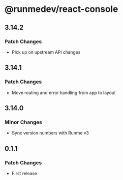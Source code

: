 # @runmedev/react-console

## 3.14.2

### Patch Changes

- Pick up on upstream API changes

## 3.14.1

### Patch Changes

- Move routing and error handling from app to layout

## 3.14.0

### Minor Changes

- Sync version numbers with Runme v3

## 0.1.1

### Patch Changes

- First release
